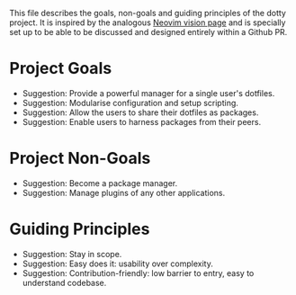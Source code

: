 This file describes the goals, non-goals and guiding principles of the dotty
project. It is inspired by the analogous [Neovim vision page][neovim] and is
specially set up to be able to be discussed and designed entirely within a
Github PR.

[neovim]: https://neovim.io/charter/

# Project Goals
* Suggestion: Provide a powerful manager for a single user's dotfiles.
* Suggestion: Modularise configuration and setup scripting.
* Suggestion: Allow the users to share their dotfiles as packages.
* Suggestion: Enable users to harness packages from their peers.

# Project Non-Goals
* Suggestion: Become a package manager.
* Suggestion: Manage plugins of any other applications.

# Guiding Principles
* Suggestion: Stay in scope.
* Suggestion: Easy does it: usability over complexity.
* Suggestion: Contribution-friendly: low barrier to entry, easy to understand codebase.
